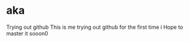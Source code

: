 # aka
Trying out github
This is me trying out github for the first time 
i Hope to master it sooon0
